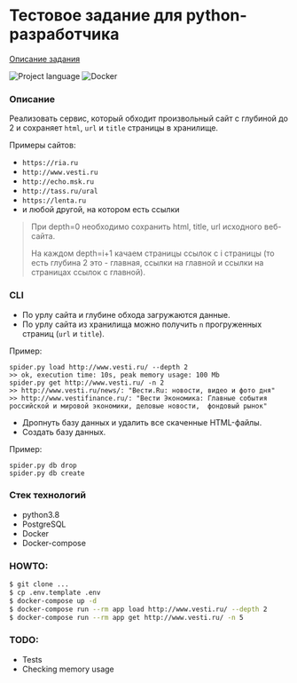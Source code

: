 # Тестовое задание для python-разработчика

[Описание задания](https://github.com/avtocod/python-developer-test-task)

![Project language][badge_language]
![Docker][badge_docker]



### Описание

Реализовать сервис, который обходит произвольный сайт с глубиной до 2 и сохраняет `html`, `url` и `title` страницы в хранилище.

Примеры сайтов:

* `https://ria.ru`
* `http://www.vesti.ru`
* `http://echo.msk.ru`
* `http://tass.ru/ural` 
* `https://lenta.ru`
* и любой другой, на котором есть ссылки
    
> При depth=0 необходимо сохранить html, title, url исходного веб-сайта.
>
> На каждом depth=i+1 качаем страницы ссылок с i страницы (то есть глубина 2 это - главная, ссылки на главной и ссылки на страницах ссылок с главной).

### CLI

* По урлу сайта и глубине обхода загружаются данные.
* По урлу сайта из хранилища можно получить `n` прогруженных страниц (`url` и `title`).
    
Пример:
```
spider.py load http://www.vesti.ru/ --depth 2
>> ok, execution time: 10s, peak memory usage: 100 Mb
spider.py get http://www.vesti.ru/ -n 2
>> http://www.vesti.ru/news/: "Вести.Ru: новости, видео и фото дня"
>> http://www.vestifinance.ru/: "Вести Экономика: Главные события российской и мировой экономики, деловые новости,  фондовый рынок"
```

* Дропнуть базу данных и удалить все скаченные HTML-файлы.
* Создать базу данных.

Пример:
```
spider.py db drop
spider.py db create
```

### Стек технологий

* python3.8
* PostgreSQL
* Docker
* Docker-compose

### HOWTO:

```bash
$ git clone ...
$ cp .env.template .env
$ docker-compose up -d
$ docker-compose run --rm app load http://www.vesti.ru/ --depth 2
$ docker-compose run --rm app get http://www.vesti.ru/ -n 5
```

### TODO:
* Tests
* Checking memory usage



[badge_language]:https://img.shields.io/badge/python-3-yellow?longCache=true
[badge_docker]:https://img.shields.io/badge/docker-enable-blue?longCache=true
